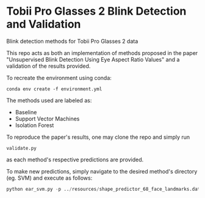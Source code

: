 # Tobii Pro Glasses 2 Blink Detection and Validation 
Blink detection methods for Tobii Pro Glasses 2 data

This repo acts as both an implementation of methods proposed in the paper "Unsupervised Blink Detection Using Eye Aspect Ratio Values" and a validation of the results provided. 

To recreate the environment using conda:
```
conda env create -f environment.yml
```

The methods used are labeled as:

- Baseline 
- Support Vector Machines
- Isolation Forest

To reproduce the paper's results, one may clone the repo and simply run 
```
validate.py
```
 as each method's respective predictions are provided. 

To make new predictions, simply navigate to the desired method's directory (eg. SVM) and execute as follows:
```python
python ear_svm.py -p ../resources/shape_predictor_68_face_landmarks.dat -v ../resources/twitter_eyesstream.mp4
```

